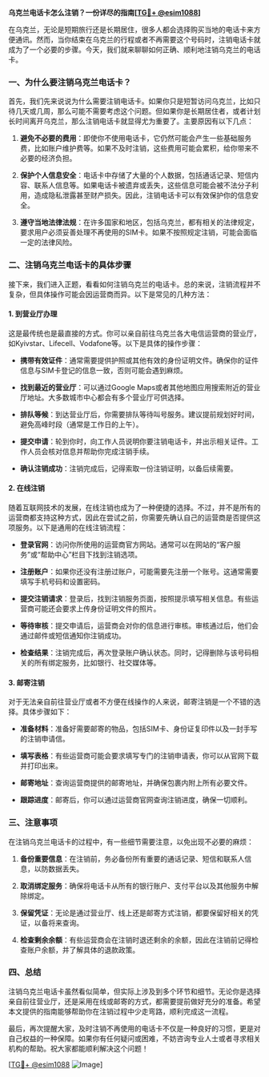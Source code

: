 **乌克兰电话卡怎么注销？一份详尽的指南[[TG💪+ @esim1088](https://t.me/s/esim1088)]**

在乌克兰，无论是短期旅行还是长期居住，很多人都会选择购买当地的电话卡来方便通讯。然而，当你结束在乌克兰的行程或者不再需要这个号码时，注销电话卡就成为了一个必要的步骤。今天，我们就来聊聊如何正确、顺利地注销乌克兰的电话卡。

### 一、为什么要注销乌克兰电话卡？

首先，我们先来说说为什么需要注销电话卡。如果你只是短暂访问乌克兰，比如只待几天或几周，那么可能不需要考虑这个问题。但如果你是长期居住者，或者计划长时间离开乌克兰，那么注销电话卡就显得尤为重要了。主要原因有以下几点：

1. **避免不必要的费用**：即使你不使用电话卡，它仍然可能会产生一些基础服务费，比如账户维护费等。如果不及时注销，这些费用可能会累积，给你带来不必要的经济负担。
   
2. **保护个人信息安全**：电话卡中存储了大量的个人数据，包括通话记录、短信内容、联系人信息等。如果电话卡被遗弃或丢失，这些信息可能会被不法分子利用，造成隐私泄露甚至财产损失。因此，注销电话卡可以有效保护你的信息安全。

3. **遵守当地法律法规**：在许多国家和地区，包括乌克兰，都有相关的法律规定，要求用户必须妥善处理不再使用的SIM卡。如果不按照规定注销，可能会面临一定的法律风险。

### 二、注销乌克兰电话卡的具体步骤

接下来，我们进入正题，看看如何注销乌克兰的电话卡。总的来说，注销流程并不复杂，但具体操作可能会因运营商而异。以下是常见的几种方法：

#### 1. 到营业厅办理

这是最传统也是最直接的方式。你可以亲自前往乌克兰各大电信运营商的营业厅，如Kyivstar、Lifecell、Vodafone等。以下是具体的操作步骤：

- **携带有效证件**：通常需要提供护照或其他有效的身份证明文件。确保你的证件信息与SIM卡登记的信息一致，否则可能会遇到麻烦。
  
- **找到最近的营业厅**：可以通过Google Maps或者其他地图应用搜索附近的营业厅地址。大多数城市中心都会有多个营业厅可供选择。

- **排队等候**：到达营业厅后，你需要排队等待叫号服务。建议提前规划好时间，避免高峰时段（通常是工作日的上午）。

- **提交申请**：轮到你时，向工作人员说明你要注销电话卡，并出示相关证件。工作人员会核对信息并帮助你完成注销手续。

- **确认注销成功**：注销完成后，记得索取一份注销证明，以备后续需要。

#### 2. 在线注销

随着互联网技术的发展，在线注销也成为了一种便捷的选择。不过，并不是所有的运营商都支持这种方式，因此在尝试之前，你需要先确认自己的运营商是否提供这项服务。以下是通用的在线注销流程：

- **登录官网**：访问你所使用的运营商官方网站。通常可以在网站的“客户服务”或“帮助中心”栏目下找到注销选项。

- **注册账户**：如果你还没有注册过账户，可能需要先注册一个账号。这通常需要填写手机号码和设置密码。

- **提交注销请求**：登录后，找到注销服务页面，按照提示填写相关信息。有些运营商可能还会要求上传身份证明文件的照片。

- **等待审核**：提交申请后，运营商会对你的信息进行审核。审核通过后，他们会通过邮件或短信通知你注销成功。

- **检查结果**：注销完成后，再次登录账户确认状态。同时，记得删除与该号码相关的所有绑定服务，比如银行、社交媒体等。

#### 3. 邮寄注销

对于无法亲自前往营业厅或者不方便在线操作的人来说，邮寄注销是一个不错的选择。具体步骤如下：

- **准备材料**：准备好需要邮寄的物品，包括SIM卡、身份证复印件以及一封手写的注销申请信。

- **填写表格**：有些运营商可能会要求填写专门的注销申请表，你可以从官网下载并打印出来。

- **邮寄地址**：查询运营商提供的邮寄地址，并确保包裹内附上所有必要文件。

- **跟踪进度**：邮寄后，你可以通过运营商官网查询注销进度，确保一切顺利。

### 三、注意事项

在注销乌克兰电话卡的过程中，有一些细节需要注意，以免出现不必要的麻烦：

1. **备份重要信息**：在注销前，务必备份所有重要的通话记录、短信和联系人信息，以防数据丢失。

2. **取消绑定服务**：确保将电话卡从所有的银行账户、支付平台以及其他服务中解除绑定。

3. **保留凭证**：无论是通过营业厅、线上还是邮寄方式注销，都要保留好相关的凭证，以备将来查询。

4. **检查剩余余额**：有些运营商会在注销时退还剩余的余额，因此在注销前记得检查账户余额，并了解具体的退款政策。

### 四、总结

注销乌克兰电话卡虽然看似简单，但实际上涉及到多个环节和细节。无论你是选择亲自前往营业厅，还是采用在线或邮寄的方式，都需要提前做好充分的准备。希望本文提供的指南能够帮助你在注销过程中少走弯路，顺利完成这一流程。

最后，再次提醒大家，及时注销不再使用的电话卡不仅是一种良好的习惯，更是对自己权益的一种保障。如果你有任何疑问或困难，不妨咨询专业人士或者寻求相关机构的帮助。祝大家都能顺利解决这个问题！

[[TG💪+ @esim1088](https://t.me/s/esim1088) ![Image](https://i.postimg.cc/4NQfJmqS/Snipaste-2025-05-13-00-14-12.png)]